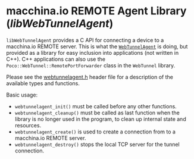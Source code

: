 # macchina.io REMOTE Agent Library (*libWebTunnelAgent*)

`libWebTunnelAgent` provides a C API for connecting a device to a macchina.io REMOTE server.
This is what the [`WebTunnelAgent`](../WebTunnelAgent/README.md) is doing,
but provided as a library for easy inclusion into applications (not written in C++).
C++ applications can also use the `Poco::WebTunnel::RemotePortForwarder` class
in the `WebTunnel` library.

Please see the [webtunnelagent.h](include/webtunnelagent.h) header file for
a description of the available types and functions.

Basic usage:
  - `webtunnelagent_init()` must be called before any other functions.
  - `webtunnelagent_cleanup()` must be called as last function when the library
    is no longer used in the program, to clean up internal state and resources.
  - `webtunnelagent_create()` is used to create a connection from to a macchina.io REMOTE server.
  - `webtunnelagent_destroy()` stops the local TCP server for the tunnel connection.
  